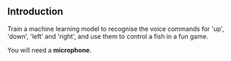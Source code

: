 ## Introduction

Train a machine learning model to recognise the voice commands for 'up', 'down', 'left' and 'right', and use them to control a fish in a fun game. 

You will need a **microphone**.






